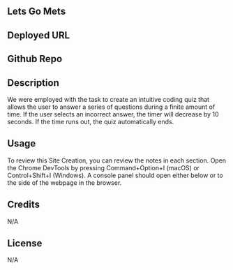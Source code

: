 ## Lets Go Mets

## Deployed URL

## Github Repo

## Description

We were employed with the task to create an intuitive coding quiz that allows the user to answer a series of questions during a finite amount of time. If the user selects an incorrect answer, the timer will decrease by 10 seconds. If the time runs out, the quiz automatically ends. 

## Usage

To review this Site Creation, you can review the notes in each section. Open the Chrome DevTools by pressing Command+Option+I (macOS) or Control+Shift+I (Windows). A console panel should open either below or to the side of the webpage in the browser.

## Credits

N/A

## License

N/A